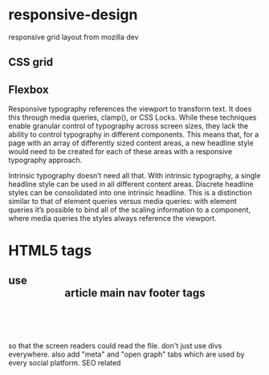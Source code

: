 # responsive-design

responsive grid layout from mozilla dev

## CSS grid
## Flexbox
Responsive typography references the viewport to transform text. It does this through media queries, clamp(), or CSS Locks. While these techniques enable granular control of typography across screen sizes, they lack the ability to control typography in different components. This means that, for a page with an array of differently sized content areas, a new headline style would need to be created for each of these areas with a responsive typography approach.

Intrinsic typography doesn’t need all that. With intrinsic typography, a single headline style can be used in all different content areas. Discrete headline styles can be consolidated into one intrinsic headline. This is a distinction similar to that of element queries versus media queries: with element queries it’s possible to bind all of the scaling information to a component, where media queries the styles always reference the viewport.


# HTML5 tags 
## use <header> article main nav footer tags 
so that the screen readers could read the file. 
don't just use divs everywhere.
also add "meta" and "open graph" tabs which are used by every 
social platform. SEO related

